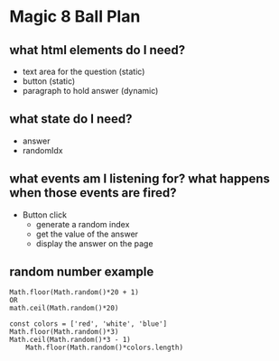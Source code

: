 # Magic 8 Ball Plan

## what html elements do I need?
* text area for the question (static)
* button (static)
* paragraph to hold answer (dynamic)

## what state do I need?
* answer
* randomIdx

## what events am I listening for? what happens when those events are fired?
* Button click
    * generate a random index
    * get the value of the answer
    * display the answer on the page

## random number example
    Math.floor(Math.random()*20 + 1)
    OR
    math.ceil(Math.random()*20)

    const colors = ['red', 'white', 'blue']
    Math.floor(Math.random()*3)
    Math.ceil(Math.random()*3 - 1)
        Math.floor(Math.random()*colors.length)
